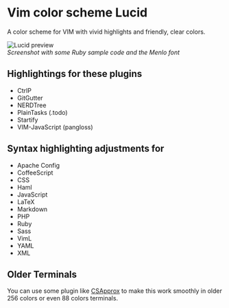 # Vim color scheme Lucid

A color scheme for VIM with vivid highlights and friendly, clear colors.


![Lucid preview](https://raw.github.com/cseelus/vim-colors-lucid/master/vim-colors-lucid_rails_preview.png)  
*Screenshot with some Ruby sample code and the Menlo font*

## Highlightings for these plugins

- CtrlP
- GitGutter
- NERDTree
- PlainTasks (.todo)
- Startify
- VIM-JavaScript (pangloss)

## Syntax highlighting adjustments for

- Apache Config
- CoffeeScript
- CSS
- Haml
- JavaScript
- LaTeX
- Markdown
- PHP
- Ruby
- Sass
- VimL
- YAML
- XML

## Older Terminals

You can use some plugin like [CSApprox](http://www.vim.org/scripts/script.php?script_id=2390) to make this work smoothly in older 256 colors or even 88 colors terminals.
